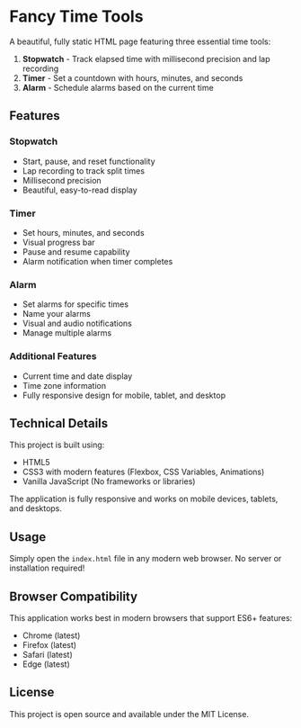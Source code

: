 # Fancy Time Tools

A beautiful, fully static HTML page featuring three essential time tools:

1. **Stopwatch** - Track elapsed time with millisecond precision and lap recording
2. **Timer** - Set a countdown with hours, minutes, and seconds
3. **Alarm** - Schedule alarms based on the current time

## Features

### Stopwatch
- Start, pause, and reset functionality
- Lap recording to track split times
- Millisecond precision
- Beautiful, easy-to-read display

### Timer
- Set hours, minutes, and seconds
- Visual progress bar
- Pause and resume capability
- Alarm notification when timer completes

### Alarm
- Set alarms for specific times
- Name your alarms
- Visual and audio notifications
- Manage multiple alarms

### Additional Features
- Current time and date display
- Time zone information
- Fully responsive design for mobile, tablet, and desktop

## Technical Details

This project is built using:
- HTML5
- CSS3 with modern features (Flexbox, CSS Variables, Animations)
- Vanilla JavaScript (No frameworks or libraries)

The application is fully responsive and works on mobile devices, tablets, and desktops.

## Usage

Simply open the `index.html` file in any modern web browser. No server or installation required!

## Browser Compatibility

This application works best in modern browsers that support ES6+ features:
- Chrome (latest)
- Firefox (latest)
- Safari (latest)
- Edge (latest)

## License

This project is open source and available under the MIT License. 
